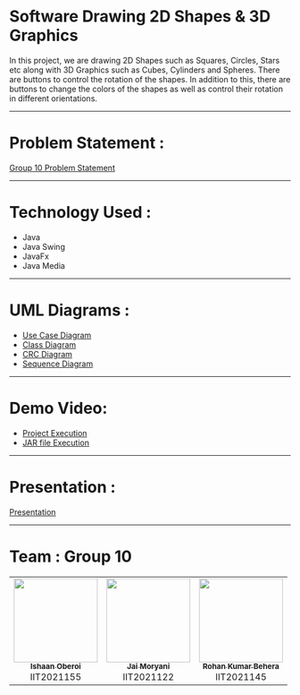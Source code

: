 # Software Drawing 2D Shapes & 3D Graphics

In this project, we are drawing 2D Shapes such as Squares, Circles, Stars etc along with 3D Graphics such as Cubes, Cylinders and Spheres. There are buttons to control the rotation of the shapes. In addition to this, there are buttons to change the colors of the shapes as well as control their rotation in different orientations. 

-----------------------------------------------------------------------------------------------

# Problem Statement :

[Group 10 Problem Statement](https://github.com/jaimoryani/OOM-Project/blob/main/Problem%20Statement.pdf)

-----------------------------------------------------------------------------------------------

# Technology Used :

* Java
* Java Swing 
* JavaFx
* Java Media

------------------------------------------------------------------------------------------------

# UML Diagrams :

- [Use Case Diagram](https://github.com/jaimoryani/OOM-Project/blob/main/Use-Case%20Diagram.png)
- [Class Diagram](https://github.com/jaimoryani/OOM-Project/blob/main/Class%20Diagram.png)
- [CRC Diagram](./)
- [Sequence Diagram](https://github.com/jaimoryani/OOM-Project/blob/main/Sequence%20Diagram.png)

------------------------------------------------------------------------------------------------

# Demo Video:

- [Project Execution](https://drive.google.com/file/d/1urFQzn6nNO3YRrhtSp-XOe3oiueIc5HC/view)
- [JAR file Execution](https://docs.google.com/file/d/1Bs7FNGPj59hIH99czTYmG_YiNDBLznzY/view)
------------------------------------------------------------------------------------------------

# Presentation :

[Presentation](https://docs.google.com/presentation/d/1s8QD53QbcTf1N3zm-UK2Dj8h8mgiu_r6iRF8T7HfV1c/edit#slide=id.g11ff4044692_0_683)

------------------------------------------------------------------------------------------------

# Team : Group 10

<table>
  <tr>
    <td align="center"><a href="https://github.com/Ishaan23o"><img src="https://avatars.githubusercontent.com/u/96721096?v=4" width="150px;" alt=""/><br /><sub><b> Ishaan Oberoi </b></sub></a><br />IIT2021155</td>
    <td align="center"><a href="https://github.com/jaimoryani"><img src="https://avatars.githubusercontent.com/u/96694087?v=4" width="150px;" alt=""/><br /><sub><b> Jai Moryani </b></sub></a><br />IIT2021122</td>
    <td align="center"><a href="https://github.com/Rohankumar555"><img src="https://avatars.githubusercontent.com/u/96721859?v=4" width="150px;" alt=""/><br /><sub><b> Rohan Kumar Behera </b></sub></a><br />IIT2021145</td>
 
 </tr>
</table>
